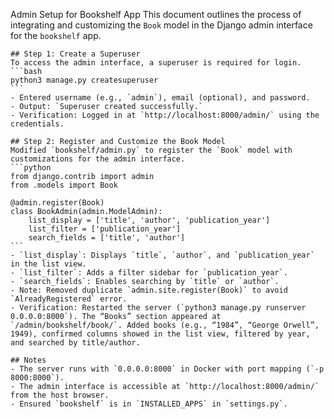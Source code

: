 Admin Setup for Bookshelf App
    This document outlines the process of integrating and customizing the `Book` model in the Django admin interface for the `bookshelf` app.

    ## Step 1: Create a Superuser
    To access the admin interface, a superuser is required for login.
    ```bash
    python3 manage.py createsuperuser
    ```
    - Entered username (e.g., `admin`), email (optional), and password.
    - Output: `Superuser created successfully.`
    - Verification: Logged in at `http://localhost:8000/admin/` using the credentials.

    ## Step 2: Register and Customize the Book Model
    Modified `bookshelf/admin.py` to register the `Book` model with customizations for the admin interface.
    ```python
    from django.contrib import admin
    from .models import Book

    @admin.register(Book)
    class BookAdmin(admin.ModelAdmin):
        list_display = ['title', 'author', 'publication_year']
        list_filter = ['publication_year']
        search_fields = ['title', 'author']
    ```
    - `list_display`: Displays `title`, `author`, and `publication_year` in the list view.
    - `list_filter`: Adds a filter sidebar for `publication_year`.
    - `search_fields`: Enables searching by `title` or `author`.
    - Note: Removed duplicate `admin.site.register(Book)` to avoid `AlreadyRegistered` error.
    - Verification: Restarted the server (`python3 manage.py runserver 0.0.0.0:8000`). The “Books” section appeared at `/admin/bookshelf/book/`. Added books (e.g., “1984”, “George Orwell”, 1949), confirmed columns showed in the list view, filtered by year, and searched by title/author.

    ## Notes
    - The server runs with `0.0.0.0:8000` in Docker with port mapping (`-p 8000:8000`).
    - The admin interface is accessible at `http://localhost:8000/admin/` from the host browser.
    - Ensured `bookshelf` is in `INSTALLED_APPS` in `settings.py`.

